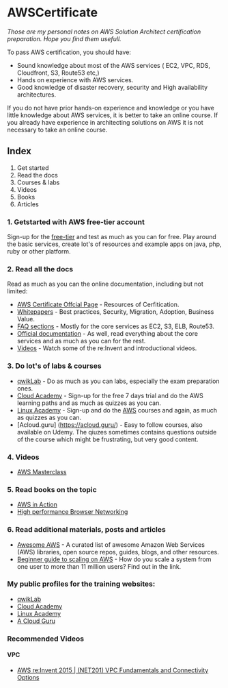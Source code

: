 # AWSCertificate

*Those are my personal notes on AWS Solution Architect certification preparation. Hope you find them usefull.*

To pass AWS certification, you should have:

 * Sound knowledge about most of the AWS services ( EC2, VPC, RDS, Cloudfront, S3, Route53 etc,)
 * Hands on experience with AWS services.
 * Good knowledge of disaster recovery, security and High availability architectures.

If you do not have prior hands-on experience and knowledge or you have little knowledge about AWS services, it is better to take an online course. If you already have experience in architecting solutions on AWS it is not necessary to take an online course.

## Index

 1. Get started
 2. Read the docs
 3. Courses & labs
 4. Videos
 5. Books
 6. Articles 

### 1. Getstarted with AWS free-tier account
Sign-up for the [free-tier](https://aws.amazon.com/free/) and test as much as you can for free. Play around the basic services, create lot's of resources and example apps on java, php, ruby or other platform.

### 2. Read all the docs
Read as much as you can the online documentation, including but not limited:
 * [AWS Certificate Offcial Page](https://aws.amazon.com/tw/certification/) - Resources of Cerfitication.
 * [Whitepapers](https://aws.amazon.com/whitepapers/) - Best practices, Security, Migration, Adoption, Business Value.
 * [FAQ sections](https://aws.amazon.com/faqs/) - Mostly for the core services as EC2, S3, ELB, Route53.
 * [Official documentation](https://aws.amazon.com/documentation/) - As well, read everything about the core services and as much as you can for the rest.
 * [Videos](https://www.youtube.com/user/AmazonWebServices/videos) - Watch some of the re:Invent and introductional videos.

### 3. Do lot's of labs & courses

 * [qwikLab](https://www.qwiklab.com/) - Do as much as you can labs, especially the exam preparation ones.
 * [Cloud Academy](http://cloudacademy.com/) - Sign-up for the free 7 days trial and do the AWS learning paths and as much as quizzes as you can.
 * [Linux Academy](https://linuxacademy.com/) - Sign-up and do the [AWS](https://linuxacademy.com/amazon-web-services) courses and again, as much as quizzes as you can.
 * [Acloud.guru] (https://acloud.guru/) - Easy to follow courses, also available on Udemy. The qiuzes sometimes contains questions outside of the course which might be frustrating, but very good content.

### 4. Videos
 * [AWS Masterclass](https://www.youtube.com/playlist?list=PLFifP_HeKxFk8hr-LA5XDlFfHOMosQJYp)


### 5. Read books on the topic
 * [AWS in Action](https://www.manning.com/books/amazon-web-services-in-action)
 * [High performance Browser Networking](http://www.amazon.com/High-Performance-Browser-Networking-performance/dp/1449344763)

### 6. Read additional materials, posts and articles
 * [Awesome AWS](https://github.com/donnemartin/awesome-aws) - A curated list of awesome Amazon Web Services (AWS) libraries, open source repos, guides, blogs, and other resources.
 * [Beginner guide to scaling on AWS](http://highscalability.com/blog/2016/1/11/a-beginners-guide-to-scaling-to-11-million-users-on-amazons.html) - How do you scale a system from one user to more than 11 million users? Find out in the link.

### My public profiles for the training websites:

 * [qwikLab](https://qwiklabs.com/public_profiles/b0b50bad-332a-456d-ae19-5177227a5c53)
 * [Cloud Academy](https://cloudacademy.com/user/miglen/)
 * [Linux Academy](https://linuxacademy.com/profile/show/user/name/miglen)
 * [A Cloud Guru](https://acloud.guru/named/miglen)

### Recommended Videos

#### VPC
* [AWS re:Invent 2015 | (NET201) VPC Fundamentals and Connectivity Options](https://www.youtube.com/watch?v=5_bQ6Dgk6k8)
 

